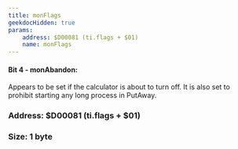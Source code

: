 ```yaml
---
title: monFlags
geekdocHidden: true
params:
    address: $D00081 (ti.flags + $01)
    name: monFlags
---
```


#### Bit 4 - monAbandon:
Appears to be set if the calculator is about to turn off. It is also set to prohibit starting any long process in PutAway.

### Address: $D00081 (ti.flags + $01)

### Size: 1 byte
